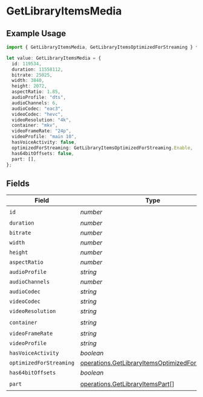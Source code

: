 # GetLibraryItemsMedia

## Example Usage

```typescript
import { GetLibraryItemsMedia, GetLibraryItemsOptimizedForStreaming } from "@lukehagar/plexjs/sdk/models/operations";

let value: GetLibraryItemsMedia = {
  id: 119534,
  duration: 11558112,
  bitrate: 25025,
  width: 3840,
  height: 2072,
  aspectRatio: 1.85,
  audioProfile: "dts",
  audioChannels: 6,
  audioCodec: "eac3",
  videoCodec: "hevc",
  videoResolution: "4k",
  container: "mkv",
  videoFrameRate: "24p",
  videoProfile: "main 10",
  hasVoiceActivity: false,
  optimizedForStreaming: GetLibraryItemsOptimizedForStreaming.Enable,
  has64bitOffsets: false,
  part: [],
};
```

## Fields

| Field                                                                                                                     | Type                                                                                                                      | Required                                                                                                                  | Description                                                                                                               | Example                                                                                                                   |
| ------------------------------------------------------------------------------------------------------------------------- | ------------------------------------------------------------------------------------------------------------------------- | ------------------------------------------------------------------------------------------------------------------------- | ------------------------------------------------------------------------------------------------------------------------- | ------------------------------------------------------------------------------------------------------------------------- |
| `id`                                                                                                                      | *number*                                                                                                                  | :heavy_check_mark:                                                                                                        | N/A                                                                                                                       | 119534                                                                                                                    |
| `duration`                                                                                                                | *number*                                                                                                                  | :heavy_minus_sign:                                                                                                        | N/A                                                                                                                       | 11558112                                                                                                                  |
| `bitrate`                                                                                                                 | *number*                                                                                                                  | :heavy_minus_sign:                                                                                                        | N/A                                                                                                                       | 25025                                                                                                                     |
| `width`                                                                                                                   | *number*                                                                                                                  | :heavy_minus_sign:                                                                                                        | N/A                                                                                                                       | 3840                                                                                                                      |
| `height`                                                                                                                  | *number*                                                                                                                  | :heavy_minus_sign:                                                                                                        | N/A                                                                                                                       | 2072                                                                                                                      |
| `aspectRatio`                                                                                                             | *number*                                                                                                                  | :heavy_minus_sign:                                                                                                        | N/A                                                                                                                       | 1.85                                                                                                                      |
| `audioProfile`                                                                                                            | *string*                                                                                                                  | :heavy_minus_sign:                                                                                                        | N/A                                                                                                                       | dts                                                                                                                       |
| `audioChannels`                                                                                                           | *number*                                                                                                                  | :heavy_minus_sign:                                                                                                        | N/A                                                                                                                       | 6                                                                                                                         |
| `audioCodec`                                                                                                              | *string*                                                                                                                  | :heavy_minus_sign:                                                                                                        | N/A                                                                                                                       | eac3                                                                                                                      |
| `videoCodec`                                                                                                              | *string*                                                                                                                  | :heavy_minus_sign:                                                                                                        | N/A                                                                                                                       | hevc                                                                                                                      |
| `videoResolution`                                                                                                         | *string*                                                                                                                  | :heavy_minus_sign:                                                                                                        | N/A                                                                                                                       | 4k                                                                                                                        |
| `container`                                                                                                               | *string*                                                                                                                  | :heavy_check_mark:                                                                                                        | N/A                                                                                                                       | mkv                                                                                                                       |
| `videoFrameRate`                                                                                                          | *string*                                                                                                                  | :heavy_minus_sign:                                                                                                        | N/A                                                                                                                       | 24p                                                                                                                       |
| `videoProfile`                                                                                                            | *string*                                                                                                                  | :heavy_minus_sign:                                                                                                        | N/A                                                                                                                       | main 10                                                                                                                   |
| `hasVoiceActivity`                                                                                                        | *boolean*                                                                                                                 | :heavy_minus_sign:                                                                                                        | N/A                                                                                                                       | false                                                                                                                     |
| `optimizedForStreaming`                                                                                                   | [operations.GetLibraryItemsOptimizedForStreaming](../../../sdk/models/operations/getlibraryitemsoptimizedforstreaming.md) | :heavy_minus_sign:                                                                                                        | N/A                                                                                                                       | 1                                                                                                                         |
| `has64bitOffsets`                                                                                                         | *boolean*                                                                                                                 | :heavy_minus_sign:                                                                                                        | N/A                                                                                                                       | false                                                                                                                     |
| `part`                                                                                                                    | [operations.GetLibraryItemsPart](../../../sdk/models/operations/getlibraryitemspart.md)[]                                 | :heavy_check_mark:                                                                                                        | N/A                                                                                                                       |                                                                                                                           |